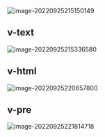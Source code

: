 ![image-20220925215150149](C:\Users\yn\AppData\Roaming\Typora\typora-user-images\image-20220925215150149.png)

## v-text

![image-20220925215336580](C:\Users\yn\AppData\Roaming\Typora\typora-user-images\image-20220925215336580.png)



## v-html

![image-20220925220657800](C:\Users\yn\AppData\Roaming\Typora\typora-user-images\image-20220925220657800.png)



## v-pre

![image-20220925221814718](C:\Users\yn\AppData\Roaming\Typora\typora-user-images\image-20220925221814718.png)